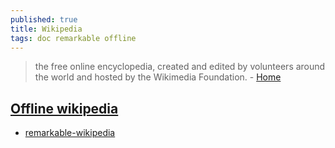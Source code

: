 ```yaml
---
published: true
title: Wikipedia
tags: doc remarkable offline
---
```

> the free online encyclopedia, created and edited by volunteers around the world and hosted by the Wikimedia Foundation. - [Home](https://www.wikipedia.org/)

## [Offline wikipedia](https://en.wikipedia.org/wiki/Wikipedia:Database_download)
- [remarkable-wikipedia](https://github.com/dps/remarkable-wikipedia)